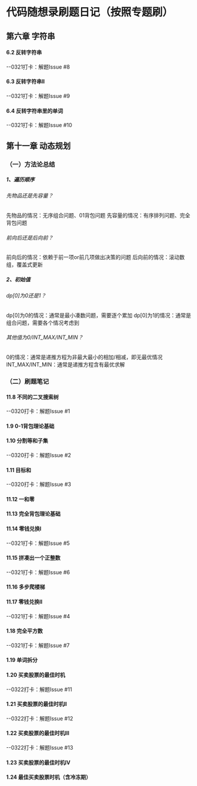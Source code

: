 # 代码随想录刷题日记（按照专题刷）
## 第六章 字符串
#### 6.2 反转字符串
--0321打卡：解题Issue #8
#### 6.3 反转字符串II
--0321打卡：解题Issue #9
#### 6.4 反转字符串里的单词
--0321打卡：解题Issue #10
## 第十一章 动态规划
### （一）方法论总结
  ##### 1、遍历顺序
  ###### 先物品还是先容量？
  先物品的情况：无序组合问题、01背包问题
  先容量的情况：有序排列问题、完全背包问题
  ###### 前向后还是后向前？
  前向后的情况：依赖于前一项or前几项做出决策的问题
  后向前的情况：滚动数组，覆盖式更新
  ##### 2、初始值
  ###### dp[0]为0还是1？
  dp[0]为0的情况：通常是最小凑数问题，需要逐个累加
  dp[0]为1的情况：通常是组合问题，需要各个情况考虑到
  ###### 其他值为0/INT_MAX/INT_MIN？
  0的情况：通常是递推方程为非最大最小的相加/相减，即无最优情况
  INT_MAX/INT_MIN：通常是递推方程含有最优求解
### （二）刷题笔记
#### 11.8 不同的二叉搜索树
--0320打卡：解题Issue #1
#### 1.9 0-1背包理论基础
#### 1.10 分割等和子集
--0320打卡：解题Issue #2
#### 1.11 目标和
--0320打卡：解题Issue #3
#### 11.12 一和零
#### 11.13 完全背包理论基础
#### 11.14 零钱兑换I
--0321打卡：解题Issue #5
#### 11.15 拼凑出一个正整数
--0321打卡：解题Issue #6
#### 11.16 多步爬楼梯
#### 11.17 零钱兑换II
--0321打卡：解题Issue #4
#### 1.18 完全平方数
--0321打卡：解题Issue #7
#### 1.19 单词拆分
#### 1.20 买卖股票的最佳时机
--0322打卡：解题Issue #11
#### 1.21 买卖股票的最佳时机II
--0322打卡：解题Issue #12
#### 1.22 买卖股票的最佳时机III
--0322打卡：解题Issue #13
#### 1.23 买卖股票的最佳时机IV
#### 1.24 最佳买卖股票时机（含冷冻期）

